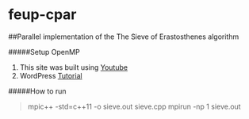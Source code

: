 # feup-cpar
##Parallel implementation of the The Sieve of Erastosthenes algorithm

#####Setup OpenMP
1. This site was built using [Youtube](https://www.youtube.com/watch?v=QIMAu_o_5V8)
2. WordPress [Tutorial](https://likymice.wordpress.com/2015/03/13/install-open-mpi-in-ubuntu-14-04-13-10/)

#####How to run

> mpic++ -std=c++11 -o sieve.out sieve.cpp
> mpirun -np 1 sieve.out